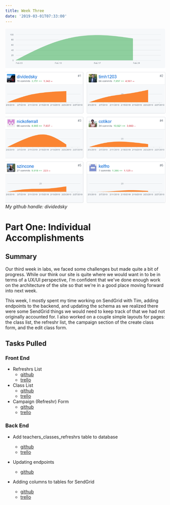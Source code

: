 ```yaml
---
title: Week Three
date: '2019-03-01T07:33:00'
---
```


![Contributions](./contributions.png)
*My github handle: dividedsky*

# Part One: Individual Accomplishments
## Summary
Our third week in labs, we faced some challenges but made quite a bit of progress. While our think our site is quite where we would want in to be in terms of a UX/UI perspective, I'm confident that we've done enough work on the architecture of the site so that we're in a good place moving forward into next week.

This week, I mostly spent my time working on SendGrid with Tim, adding endpoints to the backend, and updating the schema as we realized there were some SendGrid things we would need to keep track of that we had not originally accounted for. I also worked on a couple simple layouts for pages: the class list, the refreshr list, the campaign section of the create class form, and the edit class form.

## Tasks Pulled
### Front End
* Refreshrs List
  * [github]('https://github.com/Lambda-School-Labs/labs10-student-follow/pull/76')
  * [trello]('https://trello.com/c/dijVSTQC/71-refreshr-list-layout')
* Class List
  * [github]('https://github.com/Lambda-School-Labs/labs10-student-follow/pull/84')
  * [trello]('https://trello.com/c/hQ4tDy6r/90-class-list-layout')
* Campaign (Refreshr) Form
  * [github]('https://github.com/Lambda-School-Labs/labs10-student-follow/pull/87')
  * [trello]('https://trello.com/c/LLn4GskP/63-front-end-with-sendgrid-flow')

### Back End
* Add teachers_classes_refreshrs table to database
  * [github]('https://github.com/Lambda-School-Labs/labs10-student-follow/pull/68')
  * [trello]('https://trello.com/c/zntnBbxL/79-update-schema-with-teachersclassesrefreshrs-table')

* Updating endpoints
  * [github]('https://github.com/Lambda-School-Labs/labs10-student-follow/pull/74')

* Adding columns to tables for SendGrid
  * [github]('https://github.com/Lambda-School-Labs/labs10-student-follow/pull/90')
  * [trello]('https://trello.com/c/aikFIWC5/91-add-sendgrid-columns-to-db')



